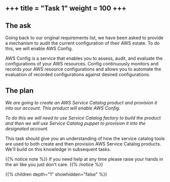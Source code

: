 +++
title = "Task 1"
weight = 100
+++
---

## The ask
Going back to our original requirements list, we have been asked to provide a mechanism to audit the current configuration of their AWS estate. To do this, we will enable AWS Config.

AWS Config is a service that enables you to assess, audit, and evaluate the configurations of your AWS resources. Config continuously monitors and records your AWS resource configurations and allows you to automate the evaluation of recorded configurations against desired configurations.


## The plan
_We are going to create an AWS Service Catalog product and provision it into our account.  This product will enable AWS
Config._

_To do this we will need to use Service Catalog factory to build the product and then we will use Service Catalog
puppet to provision it into the designated account._

This task should give you an understanding of how the service catalog tools are used to both create and then provision AWS Service Catalog products. We'll build on this knowledge in subsequent tasks.


{{% notice note %}}
If you need help at any time please raise your hands in the air like you just don't care.
{{% /notice %}}

{{% children depth="1" showhidden="false" %}}
